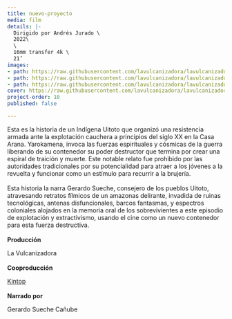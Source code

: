 ```yaml
---
title: nuevo-proyecto
media: film
details: |-
  Dirigido por Andrés Jurado \
  2022\
  \
  16mm transfer 4k \
  21’
images:
- path: https://raw.githubusercontent.com/lavulcanizadora/lavulcanizadora/main/uploads/yarokamena/yarokamena-1.jpg
- path: https://raw.githubusercontent.com/lavulcanizadora/lavulcanizadora/main/uploads/yarokamena/yarokamena-2.jpg
- path: https://raw.githubusercontent.com/lavulcanizadora/lavulcanizadora/main/uploads/yarokamena/yarokamena-3.jpg
cover: https://raw.githubusercontent.com/lavulcanizadora/lavulcanizadora/main/uploads/project-covers/yarokamena-cover.jpg
project-order: 10
published: false

---
```

Esta es la historia de un Indígena Uitoto que organizó una resistencia armada ante la explotación cauchera a principios del siglo XX en la Casa Arana. Yarokamena, invoca las fuerzas espirituales y cósmicas de la guerra liberando de su contenedor su poder destructor que termina por crear una espiral de traición y muerte. Este notable relato fue prohibido por las autoridades tradicionales por su potencialidad para atraer a los jóvenes a la revuelta y funcionar como un estímulo para recurrir a la brujería.
<br>
<br>
Esta historia la narra Gerardo Sueche, consejero de los pueblos Uitoto, atravesando retratos fílmicos de un amazonas delirante, invadida de ruinas tecnológicas, antenas disfuncionales, barcos fantasmas, y espectros coloniales alojados en la memoria oral de los sobrevivientes a este episodio de explotación y extractivismo, usando el cine como un nuevo contenedor para esta fuerza destructiva.
<br>
<br>
**Producción**

La Vulcanizadora
<br>
<br>
**Cooproducción**

[Kintop](https://www.kintop.pt "Kintop")
<br>
<br>
**Narrado por**

Gerardo Sueche Cañube